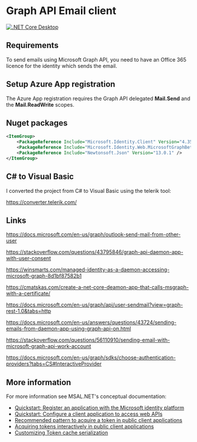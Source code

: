 # Graph API Email client

[![.NET Core Desktop](https://github.com/damienbod/EmailCalandarsClient/actions/workflows/dotnet-desktop.yml/badge.svg)](https://github.com/damienbod/EmailCalandarsClient/actions/workflows/dotnet-desktop.yml)

## Requirements

To send emails using Microsoft Graph API, you need to have an Office 365 licence for the identity which sends the email.

## Setup Azure App registration

The Azure App registration requires the Graph API delegated **Mail.Send** and the **Mail.ReadWrite** scopes. 

## Nuget packages

```xml
<ItemGroup>
	<PackageReference Include="Microsoft.Identity.Client" Version="4.35.1" />
	<PackageReference Include="Microsoft.Identity.Web.MicrosoftGraphBeta" Version="1.15.2" />
	<PackageReference Include="Newtonsoft.Json" Version="13.0.1" />
</ItemGroup>
```

## C# to Visual Basic

I converted the project from C# to Visual Basic using the telerik tool:

https://converter.telerik.com/

## Links

https://docs.microsoft.com/en-us/graph/outlook-send-mail-from-other-user

https://stackoverflow.com/questions/43795846/graph-api-daemon-app-with-user-consent

https://winsmarts.com/managed-identity-as-a-daemon-accessing-microsoft-graph-8d1bf87582b1

https://cmatskas.com/create-a-net-core-deamon-app-that-calls-msgraph-with-a-certificate/

https://docs.microsoft.com/en-us/graph/api/user-sendmail?view=graph-rest-1.0&tabs=http

https://docs.microsoft.com/en-us/answers/questions/43724/sending-emails-from-daemon-app-using-graph-api-on.html

https://stackoverflow.com/questions/56110910/sending-email-with-microsoft-graph-api-work-account

https://docs.microsoft.com/en-us/graph/sdks/choose-authentication-providers?tabs=CS#InteractiveProvider

## More information

For more information see MSAL.NET's conceptual documentation:
- [Quickstart: Register an application with the Microsoft identity platform](https://docs.microsoft.com/en-us/azure/active-directory/develop/quickstart-register-app)
- [Quickstart: Configure a client application to access web APIs](https://docs.microsoft.com/en-us/azure/active-directory/develop/quickstart-configure-app-access-web-apis)
- [Recommended pattern to acquire a token in public client applications](https://github.com/AzureAD/microsoft-authentication-library-for-dotnet/wiki/AcquireTokenSilentAsync-using-a-cached-token#recommended-call-pattern-in-public-client-applications)
- [Acquiring tokens interactively in public client applications](https://github.com/AzureAD/microsoft-authentication-library-for-dotnet/wiki/Acquiring-tokens-interactively) 
- [Customizing Token cache serialization](https://github.com/AzureAD/microsoft-authentication-library-for-dotnet/wiki/token-cache-serialization)
